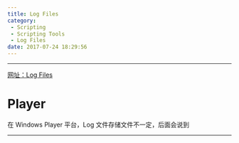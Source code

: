 ```yaml
---
title: Log Files
category:
 - Scripting
 - Scripting Tools
 - Log Files
date: 2017-07-24 18:29:56
---
```


___

[网址：Log Files](https://docs.unity3d.com/Manual/LogFiles.html)

# Player
在 Windows Player 平台，Log 文件存储文件不一定，后面会说到

___